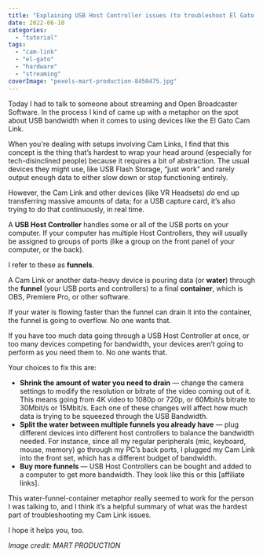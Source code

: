 ```yaml
---
title: "Explaining USB Host Controller issues (to troubleshoot El Gato Cam Links)"
date: 2022-06-10
categories: 
  - "tutorial"
tags: 
  - "cam-link"
  - "el-gato"
  - "hardware"
  - "streaming"
coverImage: "pexels-mart-production-8450475.jpg"
---
```


Today I had to talk to someone about streaming and Open Broadcaster Software. In the process I kind of came up with a metaphor on the spot about USB bandwidth when it comes to using devices like the El Gato Cam Link.

When you're dealing with setups involving Cam Links, I find that this concept is the thing that’s hardest to wrap your head around (especially for tech-disinclined people) because it requires a bit of abstraction. The usual devices they might use, like USB Flash Storage, “just work” and rarely output enough data to either slow down or stop functioning entirely.

However, the Cam Link and other devices (like VR Headsets) _do_ end up transferring massive amounts of data; for a USB capture card, it’s also trying to do that continuously, in real time.

A **USB Host Controller** handles some or all of the USB ports on your computer. If your computer has multiple Host Controllers, they will usually be assigned to groups of ports (like a group on the front panel of your computer, or the back).

I refer to these as **funnels**.

A Cam Link or another data-heavy device is pouring data (or **water**) through the **funnel** (your USB ports and controllers) to a final **container**, which is OBS, Premiere Pro, or other software.

If your water is flowing faster than the funnel can drain it into the container, the funnel is going to overflow. No one wants that.

If you have too much data going through a USB Host Controller at once, or too many devices competing for bandwidth, your devices aren’t going to perform as you need them to. No one wants that.

Your choices to fix this are:

- **Shrink the amount of water you need to drain** — change the camera settings to modify the resolution or bitrate of the video coming out of it. This means going from 4K video to 1080p or 720p, or 60Mbit/s bitrate to 30Mbit/s or 15Mbit/s. Each one of these changes will affect how much data is trying to be squeezed through the USB Bandwidth.
- **Split the water between multiple funnels you already have** — plug different devices into different host controllers to balance the bandwidth needed. For instance, since all my regular peripherals (mic, keyboard, mouse, memory) go through my PC’s back ports, I plugged my Cam Link into the front set, which has a different budget of bandwidth.
- **Buy more funnels** — USB Host Controllers can be bought and added to a computer to get more bandwidth. They look like this or this \[affiliate links\].

This water-funnel-container metaphor really seemed to work for the person I was talking to, and I think it’s a helpful summary of what was the hardest part of troubleshooting my Cam Link issues.

I hope it helps you, too.

_Image credit: MART PRODUCTION_
